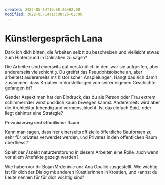 ```yaml
---
created: 2022-05-14T16:08:26+02:00
modified: 2022-05-14T16:08:26+02:00
---
```


# Künstlergespräch Lana

Dark ich dich bitten, die Arbeiten selbst zu beschreiben und vielleicht etwas zum Hintergrund in Dalmatien zu sagen?

Die Arbeiten sind einerseits gut verständlich in den, war sie aufgreifen, aber andererseits vielschichtig. Du greifst das Pseudohistoische an, aber arbeitest andererseits mit historischen Anspielungen. Hängt das sich damit zusammen, dass Kroatien in Vorstellungen von seiner eigenen Geschichte gefangen ist?


Gender Aspekt man hat den Eindruck, das du als Person oder Frau extrem schimmernder wirst und dich kaum bewegen kannst. Andererseits wird aber die Architektur lebendig und vermenschlucht. Ist das einfach Spiel, oder liegt dahinter eine Strategie?

Privatisierung und öffentlicher Raum

Kann man sagen, dass hier einerseits offizielle öffentliche Bauformen zu sehr für privates verwendet werden, und Privates in den öffentlichen Raum überfliesst?

Spielt der Aspekt naturzerstorung in diesem Arbeiten eine Rolle, auch wenn vor allem Artefakte gezeigt werden?

Wie haben vor dir Bojan Mrdenivic und Ana Opaliić ausgestellt. Wie wichtig ist für dich der Dialog mit anderen Künstlerinnen in Kroatien, und kannst du Leute nennen für für dich wichtig sind?
